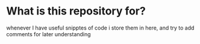 # What is this repository for?
whenever I have useful snipptes of code i store them in here, and try to add comments for later understanding
